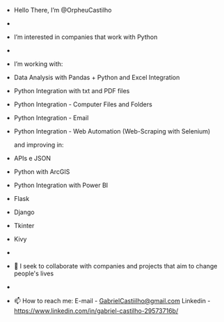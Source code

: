 - Hello There, I’m @OrpheuCastilho
- 
- I’m interested in companies that work with Python
- 
- I’m working with:

- Data Analysis with Pandas + Python and Excel Integration
- Python Integration with txt and PDF files
- Python Integration - Computer Files and Folders
- Python Integration - Email
- Python Integration - Web Automation (Web-Scraping with Selenium)


  and improving in:

- APIs e JSON
- Python with ArcGIS
- Python Integration with Power BI
- Flask
- Django
- Tkinter
- Kivy
- 


- 💞️ I seek to collaborate with companies and projects that aim to change people's lives
- 
- 📫 How to reach me:
  E-mail - GabrielCastiilho@gmail.com
  Linkedin - https://www.linkedin.com/in/gabriel-castilho-29573716b/

